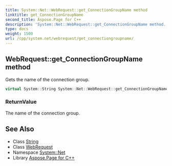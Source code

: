 ```yaml
---
title: System::Net::WebRequest::get_ConnectionGroupName method
linktitle: get_ConnectionGroupName
second_title: Aspose.Page for C++
description: 'System::Net::WebRequest::get_ConnectionGroupName method. Gets the name of the connection group in C++.'
type: docs
weight: 1500
url: /cpp/system.net/webrequest/get_connectiongroupname/
---
```

## WebRequest::get_ConnectionGroupName method


Gets the name of the connection group.

```cpp
virtual System::String System::Net::WebRequest::get_ConnectionGroupName()
```


### ReturnValue

The name of the connection group.

## See Also

* Class [String](../../../system/string/)
* Class [WebRequest](../)
* Namespace [System::Net](../../)
* Library [Aspose.Page for C++](../../../)
